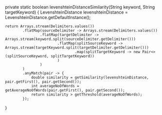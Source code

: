 private static boolean levenshteinDistanceSimilarity(String keyword, String targetKeyword) {
    LevenshteinDistance levenshteinDistance = LevenshteinDistance.getDefaultInstance();

    return Arrays.stream(Delimiters.values())
            .flatMap(sourceDelimiter -> Arrays.stream(Delimiters.values())
                    .flatMap(targetDelimiter -> Arrays.stream(keyword.split(sourceDelimiter.getDelimiter()))
                            .flatMap(splitSourceKeyword -> Arrays.stream(targetKeyword.split(targetDelimiter.getDelimiter()))
                                    .map(splitTargetKeyword -> new Pair<>(splitSourceKeyword, splitTargetKeyword))
                            )
                    )
            )
            .anyMatch(pair -> {
                double similarity = getSimilarity(levenshteinDistance, pair.getFirst(), pair.getSecond());
                int averageNoOfWords = getAverageNoOfWords(pair.getFirst(), pair.getSecond());
                return similarity > getThreshold(averageNoOfWords);
            });
}
